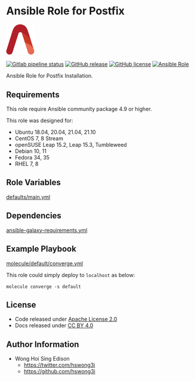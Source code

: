 # Ansible Role for Postfix

<img src="/alvistack.svg" width="75" alt="AlviStack">

[![Gitlab pipeline status](https://img.shields.io/gitlab/pipeline/alvistack/ansible-role-postfix/master)](https://gitlab.com/alvistack/ansible-role-postfix/-/pipelines)
[![GitHub release](https://img.shields.io/github/release/alvistack/ansible-role-postfix.svg)](https://github.com/alvistack/ansible-role-postfix/releases)
[![GitHub license](https://img.shields.io/github/license/alvistack/ansible-role-postfix.svg)](https://github.com/alvistack/ansible-role-postfix/blob/master/LICENSE)
[![Ansible Role](https://img.shields.io/badge/galaxy-alvistack.postfix-blue.svg)](https://galaxy.ansible.com/alvistack/postfix)

Ansible Role for Postfix Installation.

## Requirements

This role require Ansible community package 4.9 or higher.

This role was designed for:

  - Ubuntu 18.04, 20.04, 21.04, 21.10
  - CentOS 7, 8 Stream
  - openSUSE Leap 15.2, Leap 15.3, Tumbleweed
  - Debian 10, 11
  - Fedora 34, 35
  - RHEL 7, 8

## Role Variables

[defaults/main.yml](defaults/main.yml)

## Dependencies

[ansible-galaxy-requirements.yml](ansible-galaxy-requirements.yml)

## Example Playbook

[molecule/default/converge.yml](molecule/default/converge.yml)

This role could simply deploy to `localhost` as below:

    molecule converge -s default

## License

  - Code released under [Apache License 2.0](LICENSE)
  - Docs released under [CC BY 4.0](http://creativecommons.org/licenses/by/4.0/)

## Author Information

  - Wong Hoi Sing Edison
      - <https://twitter.com/hswong3i>
      - <https://github.com/hswong3i>
